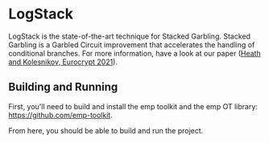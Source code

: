 # LogStack

LogStack is the state-of-the-art technique for Stacked Garbling.
Stacked Garbling is a Garbled Circuit improvement that accelerates the handling of conditional branches.
For more information, have a look at our paper ([Heath and Kolesnikov, Eurocrypt 2021](https://eprint.iacr.org/2021/531)).

## Building and Running

First, you'll need to build and install the emp toolkit and the emp OT library: https://github.com/emp-toolkit.

From here, you should be able to build and run the project.
